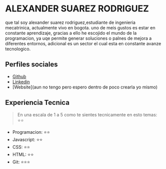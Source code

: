 # ALEXANDER SUAREZ RODRIGUEZ

que tal soy alexander suarez rodriguez,estudiante de ingenieria mecatrinica, actualmente vivo en bogota. uno de meis gustos es estar en constante aprendizaje, gracias a ello he escojido el mundo de la programacion, ya uqe permite generar soluciones o palnes de mejora a diferentes entornos, adicional es un sector el cual esta en constante avanze tecnologico.

## Perfiles sociales

- [Github](https://github.com/AlexSuarezRodriguez/)
- [Linkedin](https://www.linkedin.com/in/alexander-suarez-rodriguez-0aa118119/)
- [Website](aun no tengo pero espero dentro de poco crearla yo mismo)

## Experiencia Tecnica
> En una escala de 1 a 5 como te sientes tecnicamente en esto temas:  ⭐️⭐️

- Programacion: ⭐️⭐️
- Javascript: ⭐️⭐️
- CSS: ⭐️⭐️
- HTML: ⭐️⭐️
- Git: ⭐️⭐️⭐️